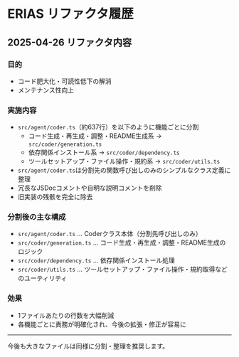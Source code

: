 # ERIAS リファクタ履歴

## 2025-04-26 リファクタ内容

### 目的
- コード肥大化・可読性低下の解消
- メンテナンス性向上

### 実施内容
- `src/agent/coder.ts`（約637行）を以下のように機能ごとに分割
  - コード生成・再生成・調整・README生成系 → `src/coder/generation.ts`
  - 依存関係インストール系 → `src/coder/dependency.ts`
  - ツールセットアップ・ファイル操作・規約系 → `src/coder/utils.ts`
- `src/agent/coder.ts`は分割先の関数呼び出しのみのシンプルなクラス定義に整理
- 冗長なJSDocコメントや自明な説明コメントを削除
- 旧実装の残骸を完全に除去

### 分割後の主な構成
- `src/agent/coder.ts` … Coderクラス本体（分割先呼び出しのみ）
- `src/coder/generation.ts` … コード生成・再生成・調整・README生成のロジック
- `src/coder/dependency.ts` … 依存関係インストール処理
- `src/coder/utils.ts` … ツールセットアップ・ファイル操作・規約取得などのユーティリティ

### 効果
- 1ファイルあたりの行数を大幅削減
- 各機能ごとに責務が明確化され、今後の拡張・修正が容易に

---
今後も大きなファイルは同様に分割・整理を推奨します。
